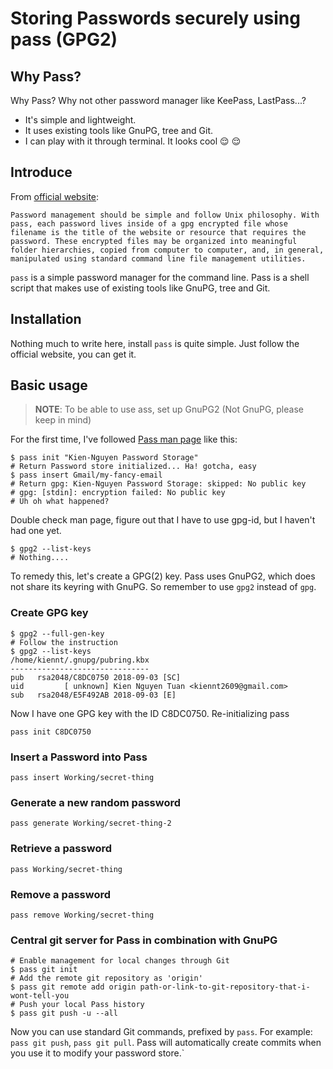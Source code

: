 # Storing Passwords securely using pass (GPG2)

## Why Pass?

Why Pass? Why not other password manager like KeePass, LastPass...?

- It's simple and lightweight.
- It uses existing tools like GnuPG, tree and Git.
- I can play with it through terminal. It looks cool :relieved: :relieved:

## Introduce

From [official website](https://www.passwordstore.org/):

```
Password management should be simple and follow Unix philosophy. With pass, each password lives inside of a gpg encrypted file whose filename is the title of the website or resource that requires the password. These encrypted files may be organized into meaningful folder hierarchies, copied from computer to computer, and, in general, manipulated using standard command line file management utilities.
```

`pass` is a simple password manager for the command line. Pass is a shell script that makes use of existing tools like GnuPG, tree and Git.

## Installation

Nothing much to write here, install `pass` is quite simple. Just follow the official website, you can get it.

## Basic usage

> **NOTE**: To be able to use ass, set up GnuPG2 (Not GnuPG, please keep in mind)

For the first time, I've followed [Pass man page](https://git.zx2c4.com/password-store/about/) like this:

```
$ pass init "Kien-Nguyen Password Storage"
# Return Password store initialized... Ha! gotcha, easy
$ pass insert Gmail/my-fancy-email
# Return gpg: Kien-Nguyen Password Storage: skipped: No public key
# gpg: [stdin]: encryption failed: No public key
# Uh oh what happened?
```

Double check man page, figure out that I have to use gpg-id, but I haven't had one yet.

```
$ gpg2 --list-keys
# Nothing....
```

To remedy this, let's create a GPG(2) key. Pass uses GnuPG2, which does not share its keyring with GnuPG. So remember to use `gpg2` instead of `gpg`.

### Create GPG key

```
$ gpg2 --full-gen-key
# Follow the instruction
$ gpg2 --list-keys
/home/kiennt/.gnupg/pubring.kbx
-------------------------------
pub   rsa2048/C8DC0750 2018-09-03 [SC]
uid         [ unknown] Kien Nguyen Tuan <kiennt2609@gmail.com>
sub   rsa2048/E5F492AB 2018-09-03 [E]
```

Now I have one GPG key with the ID C8DC0750. Re-initializing pass

```
pass init C8DC0750
```

### Insert a Password into Pass

```
pass insert Working/secret-thing
```

### Generate a new random password

```
pass generate Working/secret-thing-2
```

### Retrieve a password

```
pass Working/secret-thing
```

### Remove a password

```
pass remove Working/secret-thing
```

### Central git server for Pass in combination with GnuPG

```
# Enable management for local changes through Git
$ pass git init
# Add the remote git repository as 'origin'
$ pass git remote add origin path-or-link-to-git-repository-that-i-wont-tell-you
# Push your local Pass history
$ pass git push -u --all
```

Now you can use standard Git commands, prefixed by `pass`. For example: `pass git push`, `pass git pull`. Pass will automatically create commits when you use it to modify your password store.`
